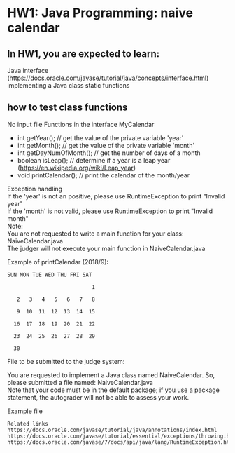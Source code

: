# HW1: Java Programming: naive calendar
## In HW1, you are expected to learn:  
Java interface (https://docs.oracle.com/javase/tutorial/java/concepts/interface.html)  
implementing a Java class static functions
## how to test class functions
No input file Functions in the interface MyCalendar
- int getYear(); // get the value of the private variable 'year'
- int getMonth(); // get the value of the private variable 'month'
- int getDayNumOfMonth(); // get the number of days of a month
- boolean isLeap(); // determine if a year is a leap year (https://en.wikipedia.org/wiki/Leap_year)
- void printCalendar(); // print the calendar of the month/year

Exception handling  
If the 'year' is not an positive, please use RuntimeException to print "Invalid year"  
If the 'month' is not valid, please use RuntimeException to print "Invalid month"  
Note:  
You are not requested to write a main function for your class: NaiveCalendar.java  
The judger will not execute your main function in NaiveCalendar.java

Example of printCalendar (2018/9):  
```
SUN MON TUE WED THU FRI SAT

                           1

   2   3   4   5   6   7   8

   9  10  11  12  13  14  15

  16  17  18  19  20  21  22

  23  24  25  26  27  28  29

  30
```
File to be submitted to the judge system:

You are requested to implement a Java class named NaiveCalendar. So, please submitted a file named: NaiveCalendar.java  
Note that your code must be in the default package; if you use a package statement, the autograder will not be able to assess your work.

Example file
```
Related links
https://docs.oracle.com/javase/tutorial/java/annotations/index.html
https://docs.oracle.com/javase/tutorial/essential/exceptions/throwing.html
https://docs.oracle.com/javase/7/docs/api/java/lang/RuntimeException.html
```

